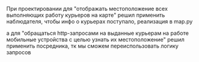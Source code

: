 При проектировании для "отображать местоположение всех выполняющих
работу курьеров на карте" решил применить наблюдателя, чтобы инфо о
курьерах поступало, реализация в map.py

а для "обращаться http-запросами на выданные курьерам на работе 
мобильные устройства с целью узнать их местоположение" решил применить
посредника, тк мы сможем переиспользовать логику запросов 